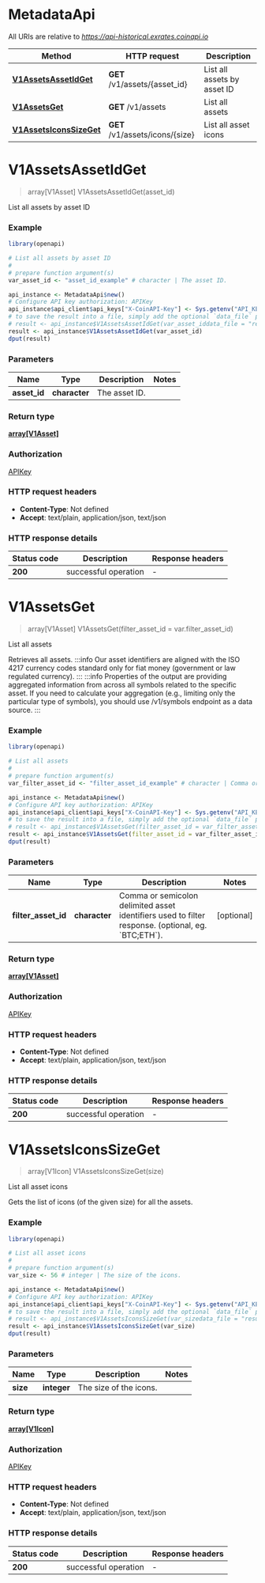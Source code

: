 # MetadataApi

All URIs are relative to *https://api-historical.exrates.coinapi.io*

Method | HTTP request | Description
------------- | ------------- | -------------
[**V1AssetsAssetIdGet**](MetadataApi.md#V1AssetsAssetIdGet) | **GET** /v1/assets/{asset_id} | List all assets by asset ID
[**V1AssetsGet**](MetadataApi.md#V1AssetsGet) | **GET** /v1/assets | List all assets
[**V1AssetsIconsSizeGet**](MetadataApi.md#V1AssetsIconsSizeGet) | **GET** /v1/assets/icons/{size} | List all asset icons


# **V1AssetsAssetIdGet**
> array[V1Asset] V1AssetsAssetIdGet(asset_id)

List all assets by asset ID

### Example
```R
library(openapi)

# List all assets by asset ID
#
# prepare function argument(s)
var_asset_id <- "asset_id_example" # character | The asset ID.

api_instance <- MetadataApi$new()
# Configure API key authorization: APIKey
api_instance$api_client$api_keys["X-CoinAPI-Key"] <- Sys.getenv("API_KEY")
# to save the result into a file, simply add the optional `data_file` parameter, e.g.
# result <- api_instance$V1AssetsAssetIdGet(var_asset_iddata_file = "result.txt")
result <- api_instance$V1AssetsAssetIdGet(var_asset_id)
dput(result)
```

### Parameters

Name | Type | Description  | Notes
------------- | ------------- | ------------- | -------------
 **asset_id** | **character**| The asset ID. | 

### Return type

[**array[V1Asset]**](v1.Asset.md)

### Authorization

[APIKey](../README.md#APIKey)

### HTTP request headers

 - **Content-Type**: Not defined
 - **Accept**: text/plain, application/json, text/json

### HTTP response details
| Status code | Description | Response headers |
|-------------|-------------|------------------|
| **200** | successful operation |  -  |

# **V1AssetsGet**
> array[V1Asset] V1AssetsGet(filter_asset_id = var.filter_asset_id)

List all assets

Retrieves all assets.              :::info Our asset identifiers are aligned with the ISO 4217 currency codes standard only for fiat money (government or law regulated currency). :::              :::info Properties of the output are providing aggregated information from across all symbols related to the specific asset. If you need to calculate your aggregation (e.g., limiting only the particular type of symbols), you should use /v1/symbols endpoint as a data source. :::

### Example
```R
library(openapi)

# List all assets
#
# prepare function argument(s)
var_filter_asset_id <- "filter_asset_id_example" # character | Comma or semicolon delimited asset identifiers used to filter response. (optional, eg. `BTC;ETH`). (Optional)

api_instance <- MetadataApi$new()
# Configure API key authorization: APIKey
api_instance$api_client$api_keys["X-CoinAPI-Key"] <- Sys.getenv("API_KEY")
# to save the result into a file, simply add the optional `data_file` parameter, e.g.
# result <- api_instance$V1AssetsGet(filter_asset_id = var_filter_asset_iddata_file = "result.txt")
result <- api_instance$V1AssetsGet(filter_asset_id = var_filter_asset_id)
dput(result)
```

### Parameters

Name | Type | Description  | Notes
------------- | ------------- | ------------- | -------------
 **filter_asset_id** | **character**| Comma or semicolon delimited asset identifiers used to filter response. (optional, eg. &#x60;BTC;ETH&#x60;). | [optional] 

### Return type

[**array[V1Asset]**](v1.Asset.md)

### Authorization

[APIKey](../README.md#APIKey)

### HTTP request headers

 - **Content-Type**: Not defined
 - **Accept**: text/plain, application/json, text/json

### HTTP response details
| Status code | Description | Response headers |
|-------------|-------------|------------------|
| **200** | successful operation |  -  |

# **V1AssetsIconsSizeGet**
> array[V1Icon] V1AssetsIconsSizeGet(size)

List all asset icons

Gets the list of icons (of the given size) for all the assets.

### Example
```R
library(openapi)

# List all asset icons
#
# prepare function argument(s)
var_size <- 56 # integer | The size of the icons.

api_instance <- MetadataApi$new()
# Configure API key authorization: APIKey
api_instance$api_client$api_keys["X-CoinAPI-Key"] <- Sys.getenv("API_KEY")
# to save the result into a file, simply add the optional `data_file` parameter, e.g.
# result <- api_instance$V1AssetsIconsSizeGet(var_sizedata_file = "result.txt")
result <- api_instance$V1AssetsIconsSizeGet(var_size)
dput(result)
```

### Parameters

Name | Type | Description  | Notes
------------- | ------------- | ------------- | -------------
 **size** | **integer**| The size of the icons. | 

### Return type

[**array[V1Icon]**](v1.Icon.md)

### Authorization

[APIKey](../README.md#APIKey)

### HTTP request headers

 - **Content-Type**: Not defined
 - **Accept**: text/plain, application/json, text/json

### HTTP response details
| Status code | Description | Response headers |
|-------------|-------------|------------------|
| **200** | successful operation |  -  |

